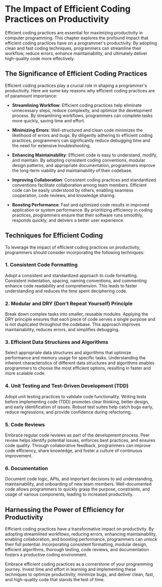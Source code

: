 The Impact of Efficient Coding Practices on Productivity
=================================================================

Efficient coding practices are essential for maximizing productivity in computer programming. This chapter explores the profound impact that efficient coding practices have on a programmer's productivity. By adopting clean and fast coding techniques, programmers can streamline their workflow, reduce errors, enhance maintainability, and ultimately deliver high-quality code more effectively.

The Significance of Efficient Coding Practices
----------------------------------------------

Efficient coding practices play a crucial role in shaping a programmer's productivity. Here are some key reasons why efficient coding practices are of paramount importance:

* **Streamlining Workflow**: Efficient coding practices help eliminate unnecessary steps, reduce complexity, and optimize the development process. By streamlining workflows, programmers can complete tasks more quickly, saving time and effort.

* **Minimizing Errors**: Well-structured and clean code minimizes the likelihood of errors and bugs. By diligently adhering to efficient coding practices, programmers can significantly reduce debugging time and the need for extensive troubleshooting.

* **Enhancing Maintainability**: Efficient code is easy to understand, modify, and maintain. By adopting consistent coding conventions, modular design patterns, and appropriate documentation, programmers improve the long-term viability and maintainability of their codebase.

* **Improving Collaboration**: Consistent coding practices and standardized conventions facilitate collaboration among team members. Efficient code can be easily understood by others, enabling seamless cooperation, code reviews, and knowledge sharing.

* **Boosting Performance**: Fast and optimized code results in improved application or system performance. By prioritizing efficiency in coding practices, programmers ensure that their software runs smoothly, responds quickly, and delivers a better user experience.

Techniques for Efficient Coding
-------------------------------

To leverage the impact of efficient coding practices on productivity, programmers should consider incorporating the following techniques:

### 1. Consistent Code Formatting

Adopt a consistent and standardized approach to code formatting. Consistent indentation, spacing, naming conventions, and commenting enhance code readability and comprehension. This leads to faster understanding and reduces the time spent deciphering code.

### 2. Modular and DRY (Don't Repeat Yourself) Principle

Break down complex tasks into smaller, reusable modules. Applying the DRY principle ensures that each piece of code serves a single purpose and is not duplicated throughout the codebase. This approach improves maintainability, reduces errors, and simplifies debugging.

### 3. Efficient Data Structures and Algorithms

Select appropriate data structures and algorithms that optimize performance and memory usage for specific tasks. Understanding the inherent characteristics of different data structures and algorithms enables programmers to choose the most efficient options, resulting in faster and more scalable code.

### 4. Unit Testing and Test-Driven Development (TDD)

Adopt unit testing practices to validate code functionality. Writing tests before implementing code (TDD) promotes clear thinking, better design, and early identification of issues. Robust test suites help catch bugs early, reduce regressions, and provide confidence during refactoring.

### 5. Code Reviews

Embrace regular code reviews as part of the development process. Peer review helps identify potential issues, enforces best practices, and ensures code quality. Through collaborative feedback, programmers can improve code efficiency, share knowledge, and foster a culture of continuous improvement.

### 6. Documentation

Document code logic, APIs, and important decisions to aid understanding, maintainability, and onboarding of new team members. Well-documented code allows programmers to quickly grasp the purpose, constraints, and usage of various components, leading to increased productivity.

Harnessing the Power of Efficiency for Productivity
---------------------------------------------------

Efficient coding practices have a transformative impact on productivity. By adopting streamlined workflows, reducing errors, enhancing maintainability, enabling collaboration, and boosting performance, programmers can unlock their full potential. Incorporating consistent formatting, modular design, efficient algorithms, thorough testing, code reviews, and documentation fosters a productive coding environment.

Embrace efficient coding practices as a cornerstone of your programming journey. Invest time and effort in learning and implementing these techniques to optimize productivity, minimize bugs, and deliver clean, fast, and high-quality code that stands the test of time.
